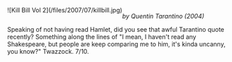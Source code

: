 <!--
.. title: Kill Bill (Vol 2)
.. slug: kill-bill-vol-2
.. date: 2007-07-22 00:25:26-05:00
.. tags: media,movies
.. type: text
-->

<span style="float: left">
![Kill Bill Vol 2](/files/2007/07/killbill.jpg)
</span>

*by Quentin Tarantino (2004)*

Speaking of not having read Hamlet, did you see that awful Tarantino
quote recently? Something along the lines of "I mean, I haven't read any
Shakespeare, but people are keep comparing me to him, it's kinda
uncanny, you know?" Twazzock. 7/10.

<br style="clear: both" />
